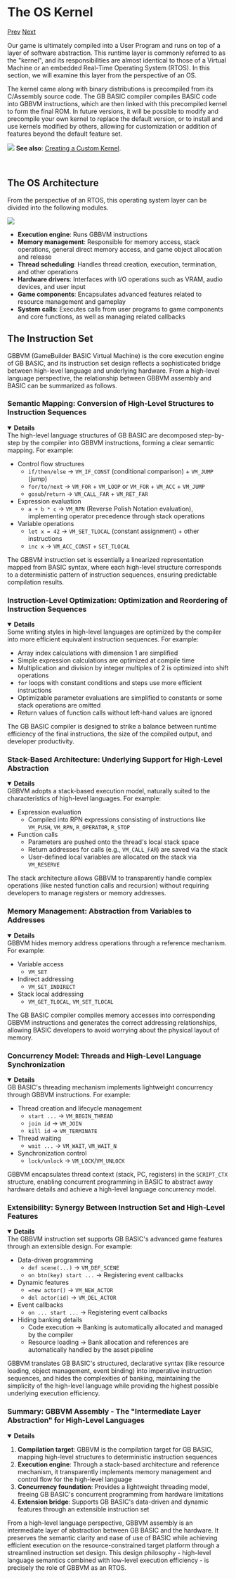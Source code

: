 # The OS Kernel

[Prev]() [Next]()

Our game is ultimately compiled into a User Program and runs on top of a layer of software abstraction. This runtime layer is commonly referred to as the "kernel", and its responsibilities are almost identical to those of a Virtual Machine or an embedded Real-Time Operating System (RTOS). In this section, we will examine this layer from the perspective of an OS.

The kernel came along with binary distributions is precompiled from its C/Assembly source code. The GB BASIC compiler compiles BASIC code into GBBVM instructions, which are then linked with this precompiled kernel to form the final ROM. In future versions, it will be possible to modify and precompile your own kernel to replace the default version, or to install and use kernels modified by others, allowing for customization or addition of features beyond the default feature set.

<div class="content-highlight" style="min-height: 48px;">
  <img src="imgs/logo-nokbd.png" class="logo-tip"></img>
  <span class="content-text">
    <strong>See also</strong>: <a href="page-not-found.html" class="nav-link">Creating a Custom Kernel</a>.
  </span>
</div>

## The OS Architecture

From the perspective of an RTOS, this operating system layer can be divided into the following modules.

<img src="imgs/gbbvm-os-kernel-components.png" class="diagram-image"></img>

* **Execution engine**: Runs GBBVM instructions
* **Memory management**: Responsible for memory access, stack operations, general direct memory access, and game object allocation and release
* **Thread scheduling**: Handles thread creation, execution, termination, and other operations
* **Hardware drivers**: Interfaces with I/O operations such as VRAM, audio devices, and user input
* **Game components**: Encapsulates advanced features related to resource management and gameplay
* **System calls**: Executes calls from user programs to game components and core functions, as well as managing related callbacks

## The Instruction Set

GBBVM (GameBuilder BASIC Virtual Machine) is the core execution engine of GB BASIC, and its instruction set design reflects a sophisticated bridge between high-level language and underlying hardware. From a high-level language perspective, the relationship between GBBVM assembly and BASIC can be summarized as follows.

### Semantic Mapping: Conversion of High-Level Structures to Instruction Sequences

<details open>
<summary><b>Details</b></summary>
<div class="details-text">
The high-level language structures of GB BASIC are decomposed step-by-step by the compiler into GBBVM instructions, forming a clear semantic mapping. For example:

* Control flow structures
  * `if/then/else` → `VM_IF_CONST` (conditional comparison) + `VM_JUMP` (jump)
  * `for/to/next` → `VM_FOR` + `VM_LOOP` or `VM_FOR` + `VM_ACC` + `VM_JUMP`
  * `gosub`/`return` → `VM_CALL_FAR` + `VM_RET_FAR`
* Expression evaluation
  * `a + b * c` → `VM_RPN` (Reverse Polish Notation evaluation), implementing operator precedence through stack operations
* Variable operations
  * `let x = 42` → `VM_SET_TLOCAL` (constant assignment) + other instructions
  * `inc x` → `VM_ACC_CONST` + `SET_TLOCAL`
</div>
</details>

The GBBVM instruction set is essentially a linearized representation mapped from BASIC syntax, where each high-level structure corresponds to a deterministic pattern of instruction sequences, ensuring predictable compilation results.

### Instruction-Level Optimization: Optimization and Reordering of Instruction Sequences

<details open>
<summary><b>Details</b></summary>
<div class="details-text">
Some writing styles in high-level languages are optimized by the compiler into more efficient equivalent instruction sequences. For example:

* Array index calculations with dimension 1 are simplified
* Simple expression calculations are optimized at compile time
* Multiplication and division by integer multiples of 2 is optimized into shift operations
* `for` loops with constant conditions and steps use more efficient instructions
* Optimizable parameter evaluations are simplified to constants or some stack operations are omitted
* Return values of function calls without left-hand values are ignored
</div>
</details>

The GB BASIC compiler is designed to strike a balance between runtime efficiency of the final instructions, the size of the compiled output, and developer productivity.

### Stack-Based Architecture: Underlying Support for High-Level Abstraction

<details open>
<summary><b>Details</b></summary>
<div class="details-text">
GBBVM adopts a stack-based execution model, naturally suited to the characteristics of high-level languages. For example:

* Expression evaluation
  * Compiled into RPN expressions consisting of instructions like `VM_PUSH`, `VM_RPN`, `R_OPERATOR`, `R_STOP`
* Function calls
  * Parameters are pushed onto the thread's local stack space
  * Return addresses for calls (e.g., `VM_CALL_FAR`) are saved via the stack
  * User-defined local variables are allocated on the stack via `VM_RESERVE`
</div>
</details>

The stack architecture allows GBBVM to transparently handle complex operations (like nested function calls and recursion) without requiring developers to manage registers or memory addresses.

### Memory Management: Abstraction from Variables to Addresses

<details open>
<summary><b>Details</b></summary>
<div class="details-text">
GBBVM hides memory address operations through a reference mechanism. For example:

* Variable access
  * `VM_SET`
* Indirect addressing
  * `VM_SET_INDIRECT`
* Stack local addressing
  * `VM_GET_TLOCAL`, `VM_SET_TLOCAL`
</div>
</details>

The GB BASIC compiler compiles memory accesses into corresponding GBBVM instructions and generates the correct addressing relationships, allowing BASIC developers to avoid worrying about the physical layout of memory.

### Concurrency Model: Threads and High-Level Language Synchronization

<details open>
<summary><b>Details</b></summary>
<div class="details-text">
GB BASIC's threading mechanism implements lightweight concurrency through GBBVM instructions. For example:

* Thread creation and lifecycle management
  * `start ...` → `VM_BEGIN_THREAD`
  * `join id` → `VM_JOIN`
  * `kill id` → `VM_TERMINATE`
* Thread waiting
  * `wait ...` → `VM_WAIT`, `VM_WAIT_N`
* Synchronization control
  * `lock/unlock` → `VM_LOCK`/`VM_UNLOCK`
</div>
</details>

GBBVM encapsulates thread context (stack, PC, registers) in the `SCRIPT_CTX` structure, enabling concurrent programming in BASIC to abstract away hardware details and achieve a high-level language concurrency model.

### Extensibility: Synergy Between Instruction Set and High-Level Features

<details open>
<summary><b>Details</b></summary>
<div class="details-text">
The GBBVM instruction set supports GB BASIC's advanced game features through an extensible design. For example:

* Data-driven programming
  * `def scene(...)` → `VM_DEF_SCENE`
  * `on btn(key) start ...` → Registering event callbacks
* Dynamic features
  * `=new actor()` → `VM_NEW_ACTOR`
  * `del actor(id)` → `VM_DEL_ACTOR`
* Event callbacks
  * `on ... start ...` → Registering event callbacks
* Hiding banking details
  * Code execution → Banking is automatically allocated and managed by the compiler
  * Resource loading → Bank allocation and references are automatically handled by the asset pipeline
</div>
</details>

GBBVM translates GB BASIC's structured, declarative syntax (like resource loading, object management, event binding) into imperative instruction sequences, and hides the complexities of banking, maintaining the simplicity of the high-level language while providing the highest possible underlying execution efficiency.

### Summary: GBBVM Assembly - The "Intermediate Layer Abstraction" for High-Level Languages

<details open>
<summary><b>Details</b></summary>
<div class="details-text">

1. **Compilation target**: GBBVM is the compilation target for GB BASIC, mapping high-level structures to deterministic instruction sequences
2. **Execution engine**: Through a stack-based architecture and reference mechanism, it transparently implements memory management and control flow for the high-level language
3. **Concurrency foundation**: Provides a lightweight threading model, freeing GB BASIC's concurrent programming from hardware limitations
4. **Extension bridge**: Supports GB BASIC's data-driven and dynamic features through an extensible instruction set

</div>
</details>

From a high-level language perspective, GBBVM assembly is an intermediate layer of abstraction between GB BASIC and the hardware. It preserves the semantic clarity and ease of use of BASIC while achieving efficient execution on the resource-constrained target platform through a streamlined instruction set design. This design philosophy - high-level language semantics combined with low-level execution efficiency - is precisely the role of GBBVM as an RTOS.
